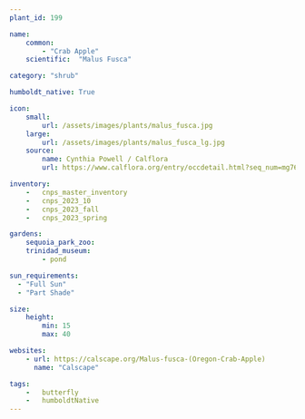```yaml
---
plant_id: 199 

name: 
    common:  
        - "Crab Apple"  
    scientific:  "Malus Fusca"  

category: "shrub"

humboldt_native: True

icon: 
    small: 
        url: /assets/images/plants/malus_fusca.jpg 
    large: 
        url: /assets/images/plants/malus_fusca_lg.jpg 
    source: 
        name: Cynthia Powell / Calflora
        url: https://www.calflora.org/entry/occdetail.html?seq_num=mg76741 

inventory: 
    -   cnps_master_inventory
    -   cnps_2023_10
    -   cnps_2023_fall
    -   cnps_2023_spring

gardens: 
    sequoia_park_zoo:
    trinidad_museum:
        - pond

sun_requirements:
  - "Full Sun"
  - "Part Shade"

size:
    height: 
        min: 15 
        max: 40

websites: 
    - url: https://calscape.org/Malus-fusca-(Oregon-Crab-Apple) 
      name: "Calscape"

tags:  
    -   butterfly
    -   humboldtNative
---
```

